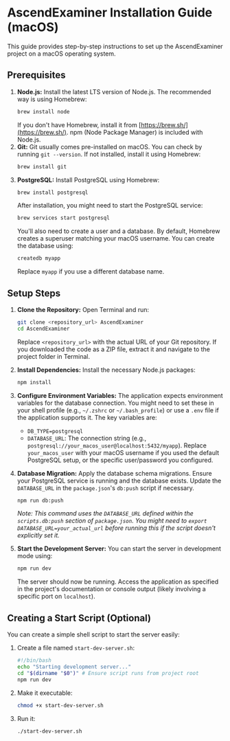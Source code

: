 # AscendExaminer Installation Guide (macOS)

This guide provides step-by-step instructions to set up the AscendExaminer project on a macOS operating system.

## Prerequisites

1.  **Node.js:** Install the latest LTS version of Node.js. The recommended way is using Homebrew:
    ```bash
    brew install node
    ```
    If you don't have Homebrew, install it from [https://brew.sh/](https://brew.sh/). npm (Node Package Manager) is included with Node.js.
2.  **Git:** Git usually comes pre-installed on macOS. You can check by running `git --version`. If not installed, install it using Homebrew:
    ```bash
    brew install git
    ```
3.  **PostgreSQL:** Install PostgreSQL using Homebrew:
    ```bash
    brew install postgresql
    ```
    After installation, you might need to start the PostgreSQL service:
    ```bash
    brew services start postgresql
    ```
    You'll also need to create a user and a database. By default, Homebrew creates a superuser matching your macOS username. You can create the database using:
    ```bash
    createdb myapp
    ```
    Replace `myapp` if you use a different database name.

## Setup Steps

1.  **Clone the Repository:**
    Open Terminal and run:
    ```bash
    git clone <repository_url> AscendExaminer
    cd AscendExaminer
    ```
    Replace `<repository_url>` with the actual URL of your Git repository. If you downloaded the code as a ZIP file, extract it and navigate to the project folder in Terminal.

2.  **Install Dependencies:**
    Install the necessary Node.js packages:
    ```bash
    npm install
    ```

3.  **Configure Environment Variables:**
    The application expects environment variables for the database connection. You might need to set these in your shell profile (e.g., `~/.zshrc` or `~/.bash_profile`) or use a `.env` file if the application supports it. The key variables are:
    *   `DB_TYPE=postgresql`
    *   `DATABASE_URL`: The connection string (e.g., `postgresql://your_macos_user@localhost:5432/myapp`). Replace `your_macos_user` with your macOS username if you used the default PostgreSQL setup, or the specific user/password you configured.

4.  **Database Migration:**
    Apply the database schema migrations. Ensure your PostgreSQL service is running and the database exists. Update the `DATABASE_URL` in the `package.json`'s `db:push` script if necessary.
    ```bash
    npm run db:push
    ```
    *Note: This command uses the `DATABASE_URL` defined within the `scripts.db:push` section of `package.json`. You might need to `export DATABASE_URL=your_actual_url` before running this if the script doesn't explicitly set it.*

5.  **Start the Development Server:**
    You can start the server in development mode using:
    ```bash
    npm run dev
    ```
    The server should now be running. Access the application as specified in the project's documentation or console output (likely involving a specific port on `localhost`).

## Creating a Start Script (Optional)

You can create a simple shell script to start the server easily:

1.  Create a file named `start-dev-server.sh`:
    ```bash
    #!/bin/bash
    echo "Starting development server..."
    cd "$(dirname "$0")" # Ensure script runs from project root
    npm run dev
    ```
2.  Make it executable:
    ```bash
    chmod +x start-dev-server.sh
    ```
3.  Run it:
    ```bash
    ./start-dev-server.sh